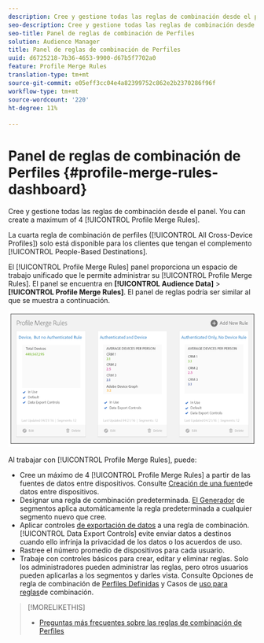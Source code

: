 ```yaml
---
description: Cree y gestione todas las reglas de combinación desde el panel. Puede crear un máximo de 4 reglas de combinación de Perfiles.
seo-description: Cree y gestione todas las reglas de combinación desde el panel. Puede crear un máximo de 4 reglas de combinación de Perfiles.
seo-title: Panel de reglas de combinación de Perfiles
solution: Audience Manager
title: Panel de reglas de combinación de Perfiles
uuid: d6725218-7b36-4653-9900-d67b5f7702a0
feature: Profile Merge Rules
translation-type: tm+mt
source-git-commit: e05eff3cc04e4a82399752c862e2b2370286f96f
workflow-type: tm+mt
source-wordcount: '220'
ht-degree: 11%

---
```



# Panel de reglas de combinación de Perfiles {#profile-merge-rules-dashboard}

Cree y gestione todas las reglas de combinación desde el panel. You can create a maximum of 4 [!UICONTROL Profile Merge Rules].

La cuarta regla de combinación de perfiles ([!UICONTROL All Cross-Device Profiles]) solo está disponible para los clientes que tengan el complemento [!UICONTROL People-Based Destinations].

El [!UICONTROL Profile Merge Rules] panel proporciona un espacio de trabajo unificado que le permite administrar su [!UICONTROL Profile Merge Rules]. El panel se encuentra en **[!UICONTROL Audience Data]** > **[!UICONTROL Profile Merge Rules]**. El panel de reglas podría ser similar al que se muestra a continuación.

![](assets/profile-dashboard.png)

Al trabajar con [!UICONTROL Profile Merge Rules], puede:

* Cree un máximo de 4 [!UICONTROL Profile Merge Rules] a partir de las fuentes de datos entre dispositivos. Consulte [Creación de una fuente](merge-rules-start.md#create-data-source)de datos entre dispositivos.
* Designar una regla de combinación predeterminada. [El Generador](../segments/segment-builder.md) de segmentos aplica automáticamente la regla predeterminada a cualquier segmento nuevo que cree.
* Aplicar controles [de exportación de datos](../data-export-controls.md) a una regla de combinación. [!UICONTROL Data Export Controls] evite enviar datos a destinos cuando ello infrinja la privacidad de los datos o los acuerdos de uso.
* Rastree el número promedio de dispositivos para cada usuario.
* Trabaje con controles básicos para crear, editar y eliminar reglas. Solo los administradores pueden administrar las reglas, pero otros usuarios pueden aplicarlas a los segmentos y darles vista. Consulte Opciones de regla de combinación de [Perfiles Definidas](merge-rule-definitions.md) y Casos de [uso para reglas](merge-rule-targeting-options.md)de combinación.

>[!MORELIKETHIS]
>
>* [Preguntas más frecuentes sobre las reglas de combinación de Perfiles](../../faq/faq-profile-merge.md)

